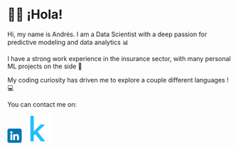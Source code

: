# 👋🏼 ¡Hola!

Hi, my name is Andrés. I am a Data Scientist with a deep passion for predictive modeling and data analytics 📊

I have a strong work experience in the insurance sector, with many personal ML projects on the side 🧠

My coding curiosity has driven me to explore a couple different languages ! 💻

You can contact me on:  
  
[![My Image](icons/linkedin.png)](https://www.linkedin.com/in/aerojasm/)
[![My Image](icons/kaggle_v2.png)](https://www.linkedin.com/in/aerojasm/)

<!---
andres99rojas/andres99rojas is a ✨ special ✨ repository because its `README.md` (this file) appears on your GitHub profile.
You can click the Preview link to take a look at your changes.
--->
